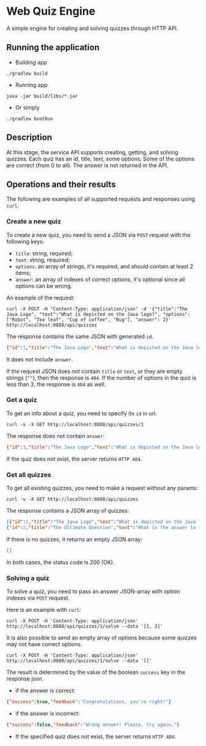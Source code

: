 # Web Quiz Engine
A simple engine for creating and solving quizzes through HTTP API.

## Running the application

- Building app
```
./gradlew build
```

- Running app
```
java -jar build/libs/*.jar
```

- Or simply
```
./gradlew bootRun
```

## Description

At this stage, the service API supports creating, getting, and solving quizzes.
Each quiz has an id, title, text, some options. Some of the options are correct (from 0 to all).
The answer is not returned in the API.

## Operations and their results

The following are examples of all supported requests and responses using `curl`.

### Create a new quiz

To create a new quiz, you need to send a JSON via `POST` request with the following keys: 
- `title`: string, required;
- `text`: string, required;
- `options`: an array of strings, it's required, and should contain at least 2 items; 
- `answer`: an array of indexes of correct options, it's optional since all options can be wrong.

An example of the request:

```
curl -X POST -H "Content-Type: application/json" -d '{"title":"The Java Logo", "text":"What is depicted on the Java logo?", "options": ["Robot", "Tea leaf", "Cup of coffee", "Bug"], "answer": 2}' http://localhost:8888/api/quizzes
```

The response contains the same JSON with generated `id`.
```json
{"id":1,"title":"The Java Logo","text":"What is depicted on the Java logo?","options":["Robot","Tea leaf","Cup of coffee","Bug"]}
```
It does not include `answer`.

If the request JSON does not contain `title` or `text`, or they are empty strings (`""`), then the response is `404`.
If the number of options in the quiz is less than 2, the response is `404` as well.

### Get a quiz

To get an info about a quiz, you need to specify its `id` in url.

```
curl -v -X GET http://localhost:8888/api/quizzes/1
```

The response does not contain `answer`:
```json
{"id":1,"title":"The Java Logo","text":"What is depicted on the Java logo?","options":["Robot","Tea leaf","Cup of coffee","Bug"]}
```

If the quiz does not exist, the server returns `HTTP 404`.

### Get all quizzes

To get all existing quizzes, you need to make a request without any params:

```
curl -v -X GET http://localhost:8888/api/quizzes
```

The response contains a JSON array of quizzes:

```json
[{"id":1,"title":"The Java Logo","text":"What is depicted on the Java logo?","options":["Robot","Tea leaf","Cup of coffee","Bug"]},
{"id":2,"title":"The Ultimate Question","text":"What is the answer to the Ultimate Question of Life, the Universe and Everything?","options":["Everything goes right","42","2+2=4","11011100"]}]
```

If there is no quizzes, it returns an empty JSON array:

```json
[]
```

In both cases, the status code is 200 (OK).

### Solving a quiz

To solve a quiz, you need to pass an answer JSON-array with option indexes via `POST` request.

Here is an example with `curl`:
```
curl -X POST -H 'Content-Type: application/json' http://localhost:8888/api/quizzes/1/solve --data '[1, 2]'
```

It is also possible to send an empty array of options because some quizzes may not have correct options.
```
curl -X POST -H 'Content-Type: application/json' http://localhost:8888/api/quizzes/1/solve --data '[]'
```

The result is determined by the value of the boolean `success` key in the response json.

- if the answer is correct:
```json
{"success":true,"feedback":"Congratulations, you're right!"}
```

- if the answer is incorrect:
```json
{"success":false,"feedback":"Wrong answer! Please, try again."}
```

- If the specified quiz does not exist, the server returns `HTTP 404`.


